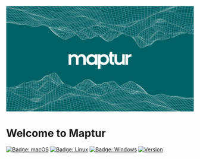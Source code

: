 <img src = "Assets/logo.png" />

# Welcome to Maptur

[![Badge: macOS](https://img.shields.io/badge/os-%20macOS-light)](#)
[![Badge: Linux](https://img.shields.io/badge/os-Linux-yellowgreen)](#)
[![Badge: Windows](https://img.shields.io/badge/os-Windows-blue)](#)
[![Version](https://img.shields.io/badge/version-1.0.0-blue)](#)
